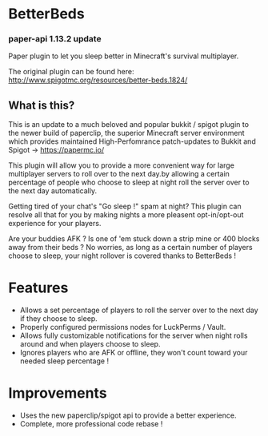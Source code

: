 BetterBeds
==========
### paper-api 1.13.2 update


Paper plugin to let you sleep better in Minecraft's survival multiplayer.

The original plugin can be found here:
http://www.spigotmc.org/resources/better-beds.1824/

## What is this?
This is an update to a much beloved and popular bukkit / spigot plugin to the newer build of paperclip, the superior Minecraft server environment which provides maintained High-Perfomrance patch-updates to Bukkit and Spigot -> https://papermc.io/

This plugin will allow you to provide a more convenient way for large multiplayer servers to roll over to the next day.by allowing  a certain percentage of people who choose to sleep at night roll the server over to the next day automatically.

Getting tired of your chat's "Go sleep !" spam at night?  This plugin can resolve all that for you by making nights a more pleasent opt-in/opt-out experience for your players.

Are your buddies AFK ?  Is one of 'em stuck down a strip mine or 400 blocks away from their beds ?  No worries, as long as a certain number of players choose to sleep, your night rollover is covered thanks to BetterBeds !

# Features
- Allows a set percentage of players to roll the server over to the next day if they choose to sleep.
- Properly configured permissions nodes for LuckPerms / Vault.
- Allows fully customizable notifications for the server when night rolls around and when players choose to sleep.
- Ignores players who are AFK or offline, they won't count toward your needed sleep percentage !

# Improvements
- Uses the new paperclip/spigot api to provide a better experience.
- Complete, more professional code rebase !

